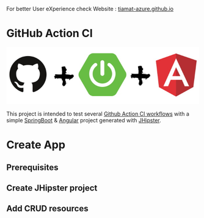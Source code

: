 For better User eXperience check Website : [tiamat-azure.github.io][site]

# GitHub Action CI

![Header](img/header.jpg)

This project is intended to test several [Github Action CI workflows][ga] with a simple [SpringBoot][sb] & [Angular][ng] project generated with [JHipster][jhi].

# Create App

## Prerequisites

## Create JHipster project

## Add CRUD resources










[jhi]: https://www.jhipster.tech/
[sb]: https://spring.io/projects/spring-boot
[ng]: https://angular.io/
[ga]: https://help.github.com/en/actions/automating-your-workflow-with-github-actions
[site]: https://tiamat-azure.github.io/github-action-jhipster/